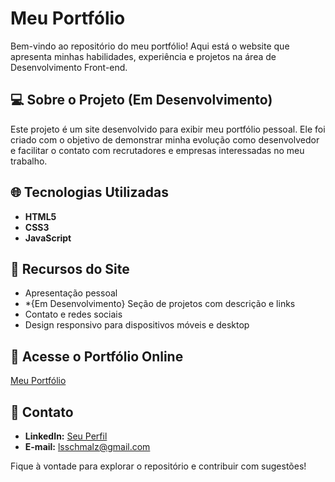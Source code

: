 # Meu Portfólio

Bem-vindo ao repositório do meu portfólio! Aqui está o website que apresenta minhas habilidades, experiência e projetos na área de Desenvolvimento Front-end.

## 💻 Sobre o Projeto (Em Desenvolvimento)
Este projeto é um site desenvolvido para exibir meu portfólio pessoal. Ele foi criado com o objetivo de demonstrar minha evolução como desenvolvedor e facilitar o contato com recrutadores e empresas interessadas no meu trabalho.

## 🌐 Tecnologias Utilizadas
- **HTML5**
- **CSS3**
- **JavaScript**

## 🌟 Recursos do Site
- Apresentação pessoal
- *{Em Desenvolvimento} Seção de projetos com descrição e links
- Contato e redes sociais
- Design responsivo para dispositivos móveis e desktop

## 🔗 Acesse o Portfólio Online
[Meu Portfólio](https://portfolio-lucas-de-santana-schmalzs-projects.vercel.app/)

## 👤 Contato
- **LinkedIn:** [Seu Perfil](https://www.linkedin.com/in/lucasschmalz/)
- **E-mail:** lsschmalz@gmail.com

Fique à vontade para explorar o repositório e contribuir com sugestões!
